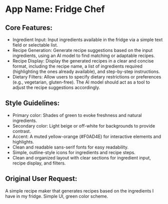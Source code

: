 # **App Name**: Fridge Chef

## Core Features:

- Ingredient Input: Input ingredients available in the fridge via a simple text field or selectable list.
- Recipe Generation: Generate recipe suggestions based on the input ingredients, using an AI model to find matching or adaptable recipes.
- Recipe Display: Display the generated recipes in a clear and concise format, including the recipe name, a list of ingredients required (highlighting the ones already available), and step-by-step instructions.
- Dietary Filters: Allow users to specify dietary restrictions or preferences (e.g., vegetarian, gluten-free). The AI model should act as a tool to adjust the recipe suggestions accordingly.

## Style Guidelines:

- Primary color: Shades of green to evoke freshness and natural ingredients.
- Secondary color: Light beige or off-white for backgrounds to provide contrast.
- Accent: A muted yellow-orange (#F0AD4E) for interactive elements and highlights.
- Clean and readable sans-serif fonts for easy readability.
- Simple, outline-style icons for ingredients and recipe steps.
- Clean and organized layout with clear sections for ingredient input, recipe display, and filters.

## Original User Request:
A simple recipe maker that generates recipes based on the ingredients I have in my fridge. Simple UI, green color scheme.
  